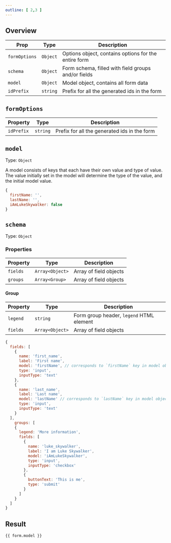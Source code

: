 ```yaml
---
outline: [ 2,3 ]
---
```


## Overview

| Prop          | Type     | Description                                          |
|---------------|----------|------------------------------------------------------|
| `formOptions` | `Object` | Options object, contains options for the entire form |
| `schema`      | `Object` | Form schema, filled with field groups and/or fields  |
| `model`       | `Object` | Model object, contains all form data                 |
| `idPrefix`    | `string` | Prefix for all the generated ids in the form         |

## `formOptions`
| Property          | Type     | Description                                          |
|---------------|----------|------------------------------------------------------|
| `idPrefix` | `string` | Prefix for all the generated ids in the form |

## `model`
Type: `Object`

A model consists of keys that each have their own value and type of value. The value initially set in the model will
determine the type of the value, and the initial model value. 

```javascript
{
  firstName: '', 
  lastName: '', 
  iAmLukeSkywalker: false
}
```

## `schema`

Type: `Object`

### Properties
| Property | Type            | Description            |
|----------|-----------------|------------------------|
| `fields` | `Array<Object>` | Array of field objects |
| `groups` | `Array<Group>`  | Array of field objects |

#### Group
| Property | Type            | Description                              |
|----------|-----------------|------------------------------------------|
| `legend` | `string`        | Form group header, `legend` HTML element |
| `fields` | `Array<Object>` | Array of field objects                   |

```javascript
{
  fields: [
    {
      name: 'first_name',
      label: 'First name',
      model: 'firstName', // corresponds to `firstName` key in model object.
      type: 'input',
      inputType: 'text'
    },
    {
      name: 'last_name',
      label: 'Last name',
      model: 'lastName' // corresponds to `lastName` key in model object.
      type: 'input',
      inputType: 'text'
    }
  ],
    groups: [
    {
      legend: 'More information',
      fields: [
        {
          name: 'luke_skywalker',
          label: 'I am Luke Skywalker',
          model: 'iAmLukeSkywalker',
          type: 'input',
          inputType: 'checkbox'
        },
        {
          buttonText: 'This is me',
          type: 'submit'
        }
      ]
    }
  ]
}
```

## Result

<script setup>
import { ref } from 'vue'

const form = ref({
	model: {
		firstName: '',
        lastName: '',
iAmLukeSkywalker: false
	},
	schema: {
  fields: [
    {
      name: 'first_name',
      label: 'First name',
      model: 'firstName', // corresponds to `firstName` key in model object.
        type: 'input',
        inputType: 'text'
        
    },
    {
      name: 'last_name',
      label: 'Last name',
      model: 'lastName', // corresponds to `lastName` key in model object.
        type: 'input',
        inputType: 'text'
    }
  ],
    groups: [
    {
      legend: 'More information',
      fields: [
        {
          name: 'luke_skywalker',
          label: 'I am Luke Skywalker',
          model: 'iAmLukeSkywalker',
            type: 'input',
          inputType: 'checkbox'
        },
        {
          buttonText: 'This is me',
          type: 'submit'
        }
      ]
    }
  ]
}
})
</script>

<pre><code>{{ form.model }}</code></pre>
<vue-form-generator :schema="form.schema" :model="form.model"/>
